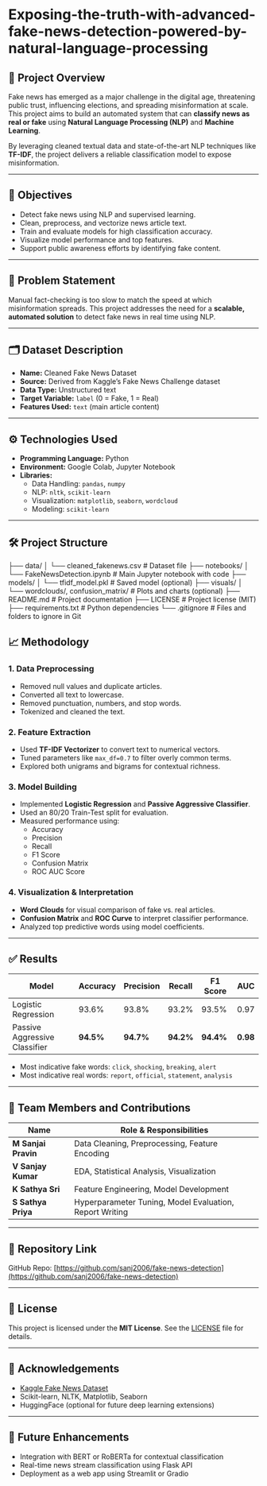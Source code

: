 # Exposing-the-truth-with-advanced-fake-news-detection-powered-by-natural-language-processing

## 📌 Project Overview

Fake news has emerged as a major challenge in the digital age, threatening public trust, influencing elections, and spreading misinformation at scale. This project aims to build an automated system that can **classify news as real or fake** using **Natural Language Processing (NLP)** and **Machine Learning**.

By leveraging cleaned textual data and state-of-the-art NLP techniques like **TF-IDF**, the project delivers a reliable classification model to expose misinformation.

---

## 🎯 Objectives

- Detect fake news using NLP and supervised learning.
- Clean, preprocess, and vectorize news article text.
- Train and evaluate models for high classification accuracy.
- Visualize model performance and top features.
- Support public awareness efforts by identifying fake content.

---

## 🧠 Problem Statement

Manual fact-checking is too slow to match the speed at which misinformation spreads. This project addresses the need for a **scalable, automated solution** to detect fake news in real time using NLP.

---

## 🗂️ Dataset Description

- **Name:** Cleaned Fake News Dataset
- **Source:** Derived from Kaggle’s Fake News Challenge dataset
- **Data Type:** Unstructured text
- **Target Variable:** `label` (0 = Fake, 1 = Real)
- **Features Used:** `text` (main article content)

---

## ⚙️ Technologies Used

- **Programming Language:** Python
- **Environment:** Google Colab, Jupyter Notebook
- **Libraries:**
  - Data Handling: `pandas`, `numpy`
  - NLP: `nltk`, `scikit-learn`
  - Visualization: `matplotlib`, `seaborn`, `wordcloud`
  - Modeling: `scikit-learn`

---

## 🛠️ Project Structure
├── data/
│   └── cleaned_fakenews.csv             # Dataset file
├── notebooks/
│   └── FakeNewsDetection.ipynb          # Main Jupyter notebook with code
├── models/
│   └── tfidf_model.pkl                  # Saved model (optional)
├── visuals/
│   └── wordclouds/, confusion_matrix/   # Plots and charts (optional)
├── README.md                            # Project documentation
├── LICENSE                              # Project license (MIT)
├── requirements.txt                     # Python dependencies
└── .gitignore                           # Files and folders to ignore in Git


## 📈 Methodology

### 1. Data Preprocessing
- Removed null values and duplicate articles.
- Converted all text to lowercase.
- Removed punctuation, numbers, and stop words.
- Tokenized and cleaned the text.

### 2. Feature Extraction
- Used **TF-IDF Vectorizer** to convert text to numerical vectors.
- Tuned parameters like `max_df=0.7` to filter overly common terms.
- Explored both unigrams and bigrams for contextual richness.

### 3. Model Building
- Implemented **Logistic Regression** and **Passive Aggressive Classifier**.
- Used an 80/20 Train-Test split for evaluation.
- Measured performance using:
  - Accuracy
  - Precision
  - Recall
  - F1 Score
  - Confusion Matrix
  - ROC AUC Score

### 4. Visualization & Interpretation
- **Word Clouds** for visual comparison of fake vs. real articles.
- **Confusion Matrix** and **ROC Curve** to interpret classifier performance.
- Analyzed top predictive words using model coefficients.

---

## ✅ Results

| Model                    | Accuracy | Precision | Recall | F1 Score | AUC   |
|--------------------------|----------|-----------|--------|----------|-------|
| Logistic Regression      | 93.6%    | 93.8%     | 93.2%  | 93.5%    | 0.97  |
| Passive Aggressive Classifier | **94.5%** | **94.7%** | **94.2%** | **94.4%** | **0.98** |

- Most indicative fake words: `click`, `shocking`, `breaking`, `alert`
- Most indicative real words: `report`, `official`, `statement`, `analysis`

---

## 👥 Team Members and Contributions

| Name               | Role & Responsibilities                                   |
|--------------------|-----------------------------------------------------------|
| **M Sanjai Pravin** | Data Cleaning, Preprocessing, Feature Encoding            |
| **V Sanjay Kumar**  | EDA, Statistical Analysis, Visualization                  |
| **K Sathya Sri**    | Feature Engineering, Model Development                    |
| **S Sathya Priya**  | Hyperparameter Tuning, Model Evaluation, Report Writing   |

---

## 🔗 Repository Link

GitHub Repo: [https://github.com/sanj2006/fake-news-detection](https://github.com/sanj2006/fake-news-detection)

---

## 📄 License

This project is licensed under the **MIT License**. See the [LICENSE](./LICENSE) file for details.

---

## 🙌 Acknowledgements

- [Kaggle Fake News Dataset](https://www.kaggle.com/c/fake-news)
- Scikit-learn, NLTK, Matplotlib, Seaborn
- HuggingFace (optional for future deep learning extensions)

---

## 🚀 Future Enhancements

- Integration with BERT or RoBERTa for contextual classification
- Real-time news stream classification using Flask API
- Deployment as a web app using Streamlit or Gradio


